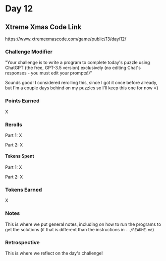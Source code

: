 # Day 12

## Xtreme Xmas Code Link

https://www.xtremexmascode.com/game/public/13/day/12/

### Challenge Modifier

"Your challenge is to write a program to complete today's puzzle using ChatGPT (the free, GPT-3.5 version) exclusively (no editing Chat's responses - you must edit your prompts!)"

Sounds good! I considered rerolling this, since I got it once before already, but I'm a couple days behind on my puzzles so I'll keep this one for now =)

### Points Earned

X

### Rerolls

Part 1: X

Part 2: X

#### Tokens Spent

Part 1: X

Part 2: X

### Tokens Earned

X

### Notes

This is where we put general notes, including on how to run the programs to get the solutions (if that is different than the instructions in `../README.md`)

### Retrospective

This is where we reflect on the day's challenge!
